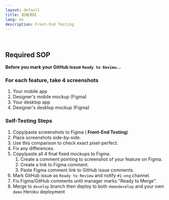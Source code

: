 ```yaml
---
layout: default
title: 前端測試
lang: en
description: Front-End Testing
---
```




<br>

## Required SOP

**Before you mark your GitHub issue `Ready to Review`...**

### For each feature, take 4 screenshots

1. Your mobile app
1. Designer's mobile mockup (Figma)
1. Your desktop app
1. Designer's desktop mockup (Figma)

### Self-Testing Steps

1. Copy/paste screenshots to Figma (**<Product Name> Front-End Testing**)
1. Place screenshots side-by-side.
1. Use this comparison to check exact pixel-perfect.
1. Fix any differences.
1. Copy/paste all 4 final fixed mockups to Figma.
	1. Create a comment pointing to screenshot of your feature on Figma.
	1. Create a link to Figma comment.
	1. Paste Figma comment link to GitHub issue comments.
1. Mark GitHub issue as `Ready to Review` and notify `#1-eng` channel.
1. Fix Figma/GitHub comments until manager marks "Ready to Merge".
1. Merge to `develop` branch then deploy to both `demodevelop` and your own `demo` Heroku deployment